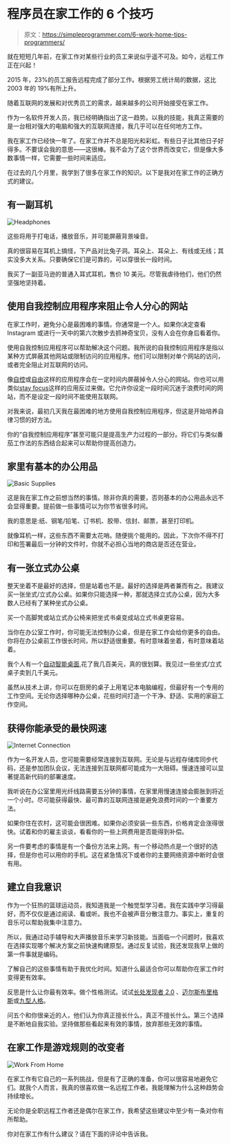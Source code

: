 # 程序员在家工作的 6 个技巧

> 原文：<https://simpleprogrammer.com/6-work-home-tips-programmers/>

就在短短几年前，在家工作对某些行业的员工来说似乎遥不可及。如今，远程工作正在兴起！

2015 年，23%的员工报告远程完成了部分工作。根据劳工统计局的数据，这比 2003 年的 19%有所上升。

随着互联网的发展和对优秀员工的需求，越来越多的公司开始接受在家工作。

作为一名软件开发人员，我已经明确指出了这一趋势。以我的技能，我真正需要的是一台相对强大的电脑和强大的互联网连接，我几乎可以在任何地方工作。

我在家工作已经快一年了。在家工作并不总是阳光和彩虹。有些日子比其他日子好得多。不要误会我的意思——这很棒。我不会为了这个世界而改变它，但是像大多数事情一样，它需要一些时间来适应。

在过去的几个月里，我学到了很多在家工作的知识。以下是我对在家工作的正确方式的建议。

## 有一副耳机

![Headphones](img/1f5ec978b02a71c4ef50c839351673b7.png)

这些将用于打电话，播放音乐，并可能屏蔽背景噪音。

真的很容易在耳机上搞怪，下产品对比兔子洞。耳朵上、耳朵上、有线或无线；其实没多大关系。只要确保它们是可靠的，可以穿很长一段时间。

我买了一副亚马逊的普通入耳式耳机，售价 10 美元。尽管我虐待他们，他们仍然坚强地坚持着。

## 使用自我控制应用程序来阻止令人分心的网站

在家工作时，避免分心是最困难的事情。你通常是一个人。如果你决定查看 Instagram 或进行一天中的第六次散步去抓神奇宝贝，没有人会在你身后看着你。

使用自我控制应用程序可以帮助解决这个问题。我所说的自我控制应用程序是指以某种方式屏蔽其他网站或限制访问的应用程序。他们可以限制对单个网站的访问，或者完全阻止对互联网的访问。

像[自控](https://www.thefreelanceeffect.com/selfcontrol-review/)或[自由](https://freedom.to/)这样的应用程序会在一定时间内屏蔽掉令人分心的网站。你也可以用类似[stay focus](https://chrome.google.com/extensions/detail/laankejkbhbdhmipfmgcngdelahlfoji)这样的应用反过来做。它允许你设定一段时间沉迷于浪费时间的网站，而不是设定一段时间不能使用互联网。

对我来说，最初几天我在最困难的地方使用自我控制应用程序，但这是开始培养自律习惯的好方法。

你的“自我控制应用程序”甚至可能只是提高生产力过程的一部分。将它们与类似番茄工作法的东西结合起来可以帮助你提高创造力。

## 家里有基本的办公用品

![Basic Supplies](img/402319c7e118564aea9565a4e86d8f0d.png)

这是我在家工作之前想当然的事情。除非你真的需要，否则基本的办公用品永远不会显得重要。提前做一些事情可以为你节省很多时间。

我的意思是:纸、钢笔/铅笔、订书机、胶带、信封、邮票，甚至打印机。

就像耳机一样，这些东西不需要太花哨。随便挑个能用的。因此，下次你不得不打印和签署最后一分钟的文件时，你就不必担心当地的商店是否还在营业。

## 有一张立式办公桌

整天坐着不是最好的选择，但是站着也不是。最好的选择是两者兼而有之。我建议买一张坐式/立式办公桌。如果你只能选择一种，那就选择立式办公桌，因为大多数人已经有了某种坐式办公桌。

买一个高脚凳或站立式办公椅来把坐式书桌变成站立式书桌更容易。

当你在办公室工作时，你可能无法控制办公桌，但是在家工作会给你更多的自由。你将在办公桌前工作很长时间，所以舒适很重要。有时意味着坐着，有时意味着站着。

我个人有一个[自动智能桌面](https://www.youtube.com/watch?v=99-ZnsukQiA),花了我几百美元，真的很划算。我见过一些坐式/立式桌子卖到几千美元。

虽然从技术上讲，你可以在厨房的桌子上用笔记本电脑编程，但最好有一个专用的工作空间。无论你选择哪种办公桌，花些时间打造一个干净、舒适、实用的家庭工作空间。

## 获得你能承受的最快网速

![Internet Connection](img/4c08c2a7c036973c11fe0e6b012b8d7a.png)

作为一名开发人员，您可能需要经常连接到互联网。无论是与远程存储库同步代码，还是参加团队会议，无法连接到互联网都可能成为一大阻碍。慢速连接可以显著提高新代码的部署速度。

我听说在办公室里用光纤线路需要五分钟的事情，在家里用慢速连接会膨胀到将近一个小时。尽可能获得最快、最可靠的互联网连接是避免浪费时间的一个重要方法。

如果你住在农村，这可能会很困难。如果你必须安装一些东西，价格肯定会涨得很快。试着和你的雇主谈谈，看看你的一些上网费用是否能得到补偿。

另一件要考虑的事情是有一个备份方法来上网。有一个移动热点是一个很好的选择，但是你也可以用你的手机。这在紧急情况下或者你的主要网络资源中断时会很有用。

## 建立自我意识

作为一个狂热的篮球运动员，我知道我是一个触觉型学习者。我在实践中学习得最好，而不仅仅是通过阅读、看或听。我也不会被声音分散注意力。事实上，重复的音乐可以帮助我集中注意力。

所以，我通过动手辅导和大声播放音乐来学习新技能。当面临一个问题时，我喜欢在选择实现哪个解决方案之前快速构建原型。通过反复试验，我还发现我早上做的第一件事就是编码。

了解自己的这些事情有助于我优化时间。知道什么最适合你可以帮助你在家工作时变得更有效率。

反思是什么让你最有效率。做个性格测试。试试[长处发现者 2.0](http://strengths.gallup.com/110440/About-StrengthsFinder-20.aspx) 、[迈尔斯布里格斯](https://en.wikipedia.org/wiki/Myers%E2%80%93Briggs_Type_Indicator)或[九型人格](https://en.wikipedia.org/wiki/Enneagram_of_Personality)。

问五个和你很亲近的人，他们认为你真正擅长什么，真正不擅长什么。第三个选择是不断地自我实验。坚持做那些看起来有效的事情，放弃那些无效的事情。

## 在家工作是游戏规则的改变者

![Work From Home](img/cbbb2eb0a5ce6930912eb53dee13973f.png)

在家工作有它自己的一系列挑战，但是有了正确的准备，你可以很容易地避免它们。就我个人而言，我真的很喜欢做一名远程工作者。我能理解为什么这种趋势会持续增长。

无论你是全职远程工作者还是偶尔在家工作，我希望这些建议中至少有一条对你有所帮助。

你对在家工作有什么建议？请在下面的评论中告诉我。